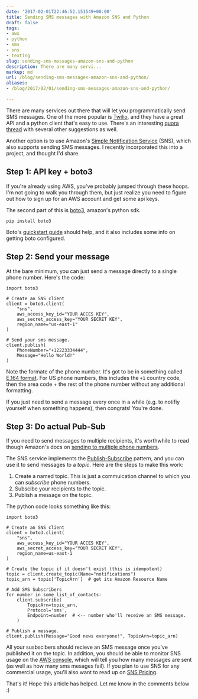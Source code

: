 ```yaml
---
date: '2017-02-01T22:46:52.151549+00:00'
title: Sending SMS messages with Amazon SNS and Python
draft: false
tags:
- aws
- python
- sms
- sns
- texting
slug: sending-sms-messages-amazon-sns-and-python
description: There are many servi...
markup: md
url: /blog/sending-sms-messages-amazon-sns-and-python/
aliases:
- /blog/2017/02/01/sending-sms-messages-amazon-sns-and-python/

---
```


There are many services out there that will let you programmatically send
SMS messages. One of the more popular is [Twilio](https://www.twilio.com),
and they have a great API and a python client that's easy to use. There's
an interesting [quora thread](https://www.quora.com/How-do-I-send-text-messages-from-a-python-script-to-a-mobile-number-if-possible-with-a-free-gateway)
with several other suggestions as well.

Another option is to use Amazon's [Simple Notification Service](https://aws.amazon.com/sns/) (SNS), which also supports sending SMS messages. I recently
incorporated this into a project, and thought I'd share.

## Step 1: API key + boto3

If you're already using AWS, you've probably jumped through these hoops. I'm
not going to walk you through them, but just realize you need to figure out how
to sign up for an AWS account and get some api keys.

The second part of this is [boto3](https://aws.amazon.com/sdk-for-python/),
amazon's python sdk.

    pip install boto3

Boto's [quickstart guide](https://boto3.readthedocs.io/en/latest/guide/quickstart.html) should help, and it also includes some info on getting boto configured.

## Step 2: Send your message


At the bare minimum, you can just send a message directly to a single phone
number. Here's the code:

    import boto3

    # Create an SNS client
    client = boto3.client(
        "sns",
        aws_access_key_id="YOUR ACCES KEY",
        aws_secret_access_key="YOUR SECRET KEY",
        region_name="us-east-1"
    )

    # Send your sms message.
    client.publish(
        PhoneNumber="+12223334444",
        Message="Hello World!"
    )

Note the formate of the phone number. It's got to be in something called
[E.164 format](https://en.wikipedia.org/wiki/E.164). For US phone numbers,
this includes the `+1` country code, then the area code + the rest of the phone
number without any additional formatting.

If you just need to send a message every once in a while (e.g. to notifiy yourself
when something happens), then congrats! You're done.

## Step 3: Do actual Pub-Sub

If you need to send messages to multiple recipients, it's worthwhile to read
though Amazon's docs on [sending to multiple phone numbers](http://docs.aws.amazon.com/sns/latest/dg/sms_publish-to-topic.html).

The SNS service implements the [Publish-Subscribe](https://en.wikipedia.org/wiki/Publish%E2%80%93subscribe_pattern) pattern, and you can use it to send messages to a _topic_. Here are the steps to make this work:

1. Create a named topic. This is just a commuication channel to which you can
   _subscribe_ phone numbers.
2. Subscibe your recipients to the topic.
3. Publish a message on the topic.

The python code looks something like this:


    import boto3

    # Create an SNS client
    client = boto3.client(
        "sns",
        aws_access_key_id="YOUR ACCES KEY",
        aws_secret_access_key="YOUR SECRET KEY",
        region_name=us-east-1
    )

    # Create the topic if it doesn't exist (this is idempotent)
    topic = client.create_topic(Name="notifications")
    topic_arn = topic['TopicArn']  # get its Amazon Resource Name

    # Add SMS Subscribers
    for number in some_list_of_contacts:
        client.subscribe(
            TopicArn=topic_arn,
            Protocol='sms',
            Endpoint=number  # <-- number who'll receive an SMS message.
        )

    # Publish a message.
    client.publish(Message="Good news everyone!", TopicArn=topic_arn)

All your susbscibers should recieve an SMS message once you've
published it on the topic. In addition, you should be able to monitor SNS
usage on the [AWS console](https://console.aws.amazon.com/), which will tell
you how many messages are sent (as well as how many sms mesages fail). If you
plan to use SNS for any commercial usage, you'll also want to read up on
[SNS Pricing](https://aws.amazon.com/sns/pricing/).

That's it! Hope this article has helped. Let me know in the comments below :)